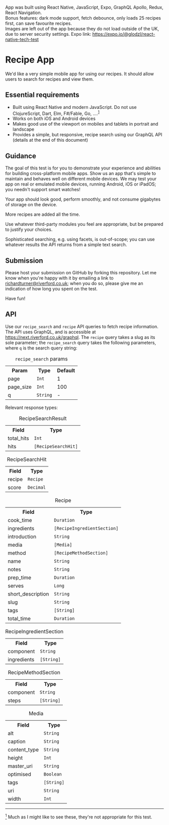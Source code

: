 App was built using React Native, JavaScript, Expo, GraphQL Apollo, Redux, React Navigation.<br/>
Bonus features: dark mode support, fetch debounce, only loads 25 recipes first, can save favourite recipes.<br/>
Images are left out of the app because they do not load outside of the UK, due to server security settings.
Expo link: https://expo.io/@glodzl/react-native-tech-test

# Recipe App
We'd like a very simple mobile app for using our recipes. It should allow users to search for recipes and view them.

## Essential requirements
* Built using React Native and modern JavaScript. Do not use ClojureScript, Dart, Elm, F#/Fable, Go, ....<sup id="reqs">[1](#footnote-1)</sup>
* Works on both iOS and Android devices
* Makes good use of the viewport on mobiles and tablets in portrait and landscape
* Provides a simple, but responsive, recipe search using our GraphQL API (details at the end of this document)

## Guidance
The goal of this test is for you to demonstrate your experience and abilities for building cross-platform mobile apps. Show us an app that's simple to maintain and behaves well on different mobile devices. We may test your app on real or emulated mobile devices, running Android, iOS or iPadOS; you needn't support smart watches!

Your app should look good, perform smoothly, and not consume gigabytes of storage on the device.

More recipes are added all the time.

Use whatever third-party modules you feel are appropriate, but be prepared to justify your choices.

Sophisticated searching, e.g. using facets, is out-of-scope; you can use whatever results the API returns from a simple text search.

## Submission
Please host your submission on GitHub by forking this repository. Let me know when you're happy with it by emailing a link to [richardturner@riverford.co.uk](mailto:richardturner@riverford.co.uk); when you do so, please give me an indication of how long you spent on the test.

Have fun!

## API
Use our `recipe_search` and `recipe` API queries to fetch recipe information. The API uses GraphQL, and is accessible at https://next.riverford.co.uk/graphql.
The `recipe` query takes a slug as its sole parameter; the `recipe_search` query takes the following parameters, where `q` is the search query string:
<table>
    <caption><code>recipe_search</code> params</caption>
    <tr><th>Param</th><th>Type</th><th>Default</th></tr>
    <tr><td>page</td><td><code>Int</code></td><td>1</td></tr>
    <tr><td>page_size</td><td><code>Int</code></td><td>100</td></tr>
    <tr><td>q</td><td><code>String</code></td><td>-</td></tr>
</table>
 
Relevant response types:
<table>
    <caption>RecipeSearchResult</caption>
    <tr><th>Field</th><th>Type</th></tr>
    <tr><td>total_hits</td><td><code>Int</code></td></tr>
    <tr><td>hits</td><td><code>[RecipeSearchHit]</code></td></tr>
</table>
<table>
    <caption>RecipeSearchHit</caption>
    <tr><th>Field</th><th>Type</th></tr>
    <tr><td>recipe</td><td><code>Recipe</code></td></tr>
    <tr><td>score</td><td><code>Decimal</code></td></tr>
</table>
<table>
    <caption>Recipe</caption>
    <tr><th>Field</th><th>Type</th></tr>
    <tr><td>cook_time</td><td><code>Duration</code></td></tr>
    <tr><td>ingredients</td><td><code>[RecipeIngredientSection]</code></td></tr>
    <tr><td>introduction</td><td><code>String</code></td></tr>
    <tr><td>media</td><td><code>[Media]</code></td></tr>
    <tr><td>method</td><td><code>[RecipeMethodSection]</code></td></tr>
    <tr><td>name</td><td><code>String</code></td></tr>
    <tr><td>notes</td><td><code>String</code></td></tr>
    <tr><td>prep_time</td><td><code>Duration</code></td></tr>
    <tr><td>serves</td><td><code>Long</code></td></tr>
    <tr><td>short_description</td><td><code>String</code></td></tr>
    <tr><td>slug</td><td><code>String</code></td></tr>
    <tr><td>tags</td><td><code>[String]</code></td></tr>
    <tr><td>total_time</td><td><code>Duration</code></td></tr>
</table>
<table>
    <caption>RecipeIngredientSection</caption>
    <tr><th>Field</th><th>Type</th></tr>
    <tr><td>component</td><td><code>String</code></td></tr>
    <tr><td>ingredients</td><td><code>[String]</code></td></tr>
</table>
<table>
    <caption>RecipeMethodSection</caption>
    <tr><th>Field</th><th>Type</th></tr>
    <tr><td>component</td><td><code>String</code></td></tr>
    <tr><td>steps</td><td><code>[String]</code></td></tr>
</table>
<table>
    <caption>Media</caption>
    <tr><th>Field</th><th>Type</th></tr>
    <tr><td>alt</td><td><code>String</code></td></tr>
    <tr><td>caption</td><td><code>String</code></td></tr>
    <tr><td>content_type</td><td><code>String</code></td></tr>
    <tr><td>height</td><td><code>Int</code></td></tr>
    <tr><td>master_uri</td><td><code>String</code></td></tr>
    <tr><td>optimised</td><td><code>Boolean</code></td></tr>
    <tr><td>tags</td><td><code>[String]</code></td></tr>
    <tr><td>uri</td><td><code>String</code></td></tr>
    <tr><td>width</td><td><code>Int</code></td></tr>
</table>

<hr>
<span id="footnote-1"><a href="#reqs"><sup>1</sup></a> Much as I might like to see these, they're not appropriate for this test.</span>
